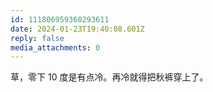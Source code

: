 ```yaml
---
id: 111806959360293611
date: 2024-01-23T19:40:08.601Z
reply: false
media_attachments: 0
---
```


草，零下 10 度是有点冷。再冷就得把秋裤穿上了。

